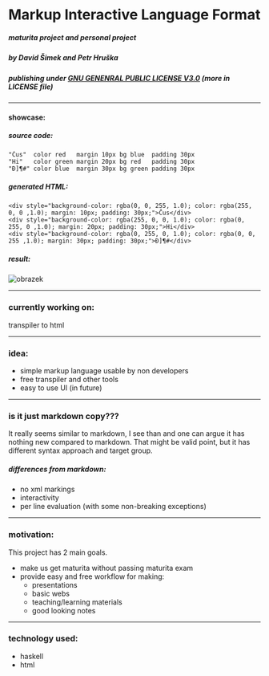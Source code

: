# Markup Interactive Language Format
#####  maturita project and personal project
##### by David Šimek and Petr Hruška
##### publishing under <ins>GNU GENENRAL PUBLIC LICENSE V3.0</ins> (more in LICENSE file)

----

#### showcase:
##### source code:
```
"Čus"  color red   margin 10px bg blue  padding 30px
"Hi"   color green margin 20px bg red   padding 30px
"Đ]¶#" color blue  margin 30px bg green padding 30px
```
##### generated HTML:
```
<div style="background-color: rgba(0, 0, 255, 1.0); color: rgba(255, 0, 0 ,1.0); margin: 10px; padding: 30px;">Čus</div>
<div style="background-color: rgba(255, 0, 0, 1.0); color: rgba(0, 255, 0 ,1.0); margin: 20px; padding: 30px;">Hi</div>
<div style="background-color: rgba(0, 255, 0, 1.0); color: rgba(0, 0, 255 ,1.0); margin: 30px; padding: 30px;">Đ]¶#</div>
```
##### result:
![obrazek](https://github.com/davidSimek/MarkupInteracticeLanguageFormat/assets/119676792/efd73962-c77f-4576-b3dc-ed2d2be048ea)

-----

### currently working on:
transpiler to html  

-----
### idea:
- simple markup language usable by non developers
- free transpiler and other tools
- easy to use UI (in future)

-----

### is it just markdown copy???
It really seems similar to markdown, I see than and one can argue it has nothing new compared to markdown. That might be valid point, but it has different syntax approach and target group.


##### differences from markdown:    
- no xml markings
- interactivity
- per line evaluation (with some non-breaking exceptions)

-----

### motivation:
This project has 2 main goals.
- make us get maturita without passing maturita exam
- provide easy and free workflow for making:
    - presentations
    - basic webs
    - teaching/learning materials
    - good looking notes

-----

### technology used:
- haskell
- html  
